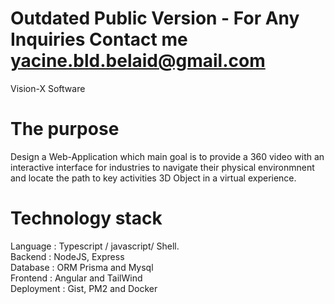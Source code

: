 # Outdated Public Version - For Any Inquiries Contact me yacine.bld.belaid@gmail.com
Vision-X Software

# The purpose 
Design a Web-Application which main goal is to provide a 360 video with an interactive interface for industries to navigate their physical environmnent and locate the path to key activities 3D Object in a virtual experience.

# Technology stack

Language : Typescript / javascript/ Shell.   
Backend : NodeJS, Express   
Database : ORM Prisma and Mysql   
Frontend : Angular and TailWind   
Deployment : Gist, PM2 and Docker   
